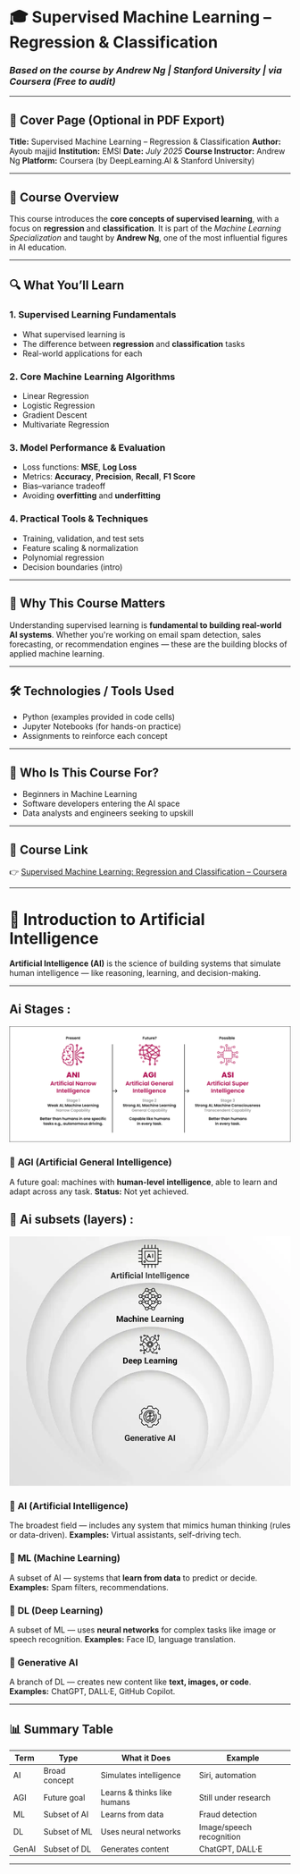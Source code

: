 # 🎓 Supervised Machine Learning – Regression & Classification

### *Based on the course by Andrew Ng | Stanford University | via Coursera (Free to audit)*

---

## 🧾 Cover Page (Optional in PDF Export)

**Title:** Supervised Machine Learning – Regression & Classification
**Author:** Ayoub majjid
**Institution:** EMSI
**Date:** *July 2025*
**Course Instructor:** Andrew Ng
**Platform:** Coursera (by DeepLearning.AI & Stanford University)

---

## 📘 Course Overview

This course introduces the **core concepts of supervised learning**, with a focus on **regression** and **classification**. It is part of the *Machine Learning Specialization* and taught by **Andrew Ng**, one of the most influential figures in AI education.

---

## 🔍 What You’ll Learn

### 1. Supervised Learning Fundamentals

* What supervised learning is
* The difference between **regression** and **classification** tasks
* Real-world applications for each

### 2. Core Machine Learning Algorithms

* Linear Regression
* Logistic Regression
* Gradient Descent
* Multivariate Regression

### 3. Model Performance & Evaluation

* Loss functions: **MSE**, **Log Loss**
* Metrics: **Accuracy**, **Precision**, **Recall**, **F1 Score**
* Bias–variance tradeoff
* Avoiding **overfitting** and **underfitting**

### 4. Practical Tools & Techniques

* Training, validation, and test sets
* Feature scaling & normalization
* Polynomial regression
* Decision boundaries (intro)

---

## 🧠 Why This Course Matters

Understanding supervised learning is **fundamental to building real-world AI systems**. Whether you're working on email spam detection, sales forecasting, or recommendation engines — these are the building blocks of applied machine learning.

---

## 🛠️ Technologies / Tools Used

* Python (examples provided in code cells)
* Jupyter Notebooks (for hands-on practice)
* Assignments to reinforce each concept

---

## 👤 Who Is This Course For?

* Beginners in Machine Learning
* Software developers entering the AI space
* Data analysts and engineers seeking to upskill

---

## 🔗 Course Link

👉 [Supervised Machine Learning: Regression and Classification – Coursera](https://www.coursera.org/learn/machine-learning)

---

# 🤖 Introduction to Artificial Intelligence

**Artificial Intelligence (AI)** is the science of building systems that simulate human intelligence — like reasoning, learning, and decision-making.

---

## Ai Stages :

![Ai Stages](image/res/1751887846307.png)

### 🔹 **AGI (Artificial General Intelligence)**

A future goal: machines with **human-level intelligence**, able to learn and adapt across any task.
**Status:** Not yet achieved.

## 🧠 Ai subsets (layers) :

![AI Layers](image/res/1751885378731.png)

### 🔹 **AI (Artificial Intelligence)**

The broadest field — includes any system that mimics human thinking (rules or data-driven).
**Examples:** Virtual assistants, self-driving tech.

### 🔹 **ML (Machine Learning)**

A subset of AI — systems that **learn from data** to predict or decide.
**Examples:** Spam filters, recommendations.

### 🔹 **DL (Deep Learning)**

A subset of ML — uses **neural networks** for complex tasks like image or speech recognition.
**Examples:** Face ID, language translation.

### 🔹 **Generative AI**

A branch of DL — creates new content like **text, images, or code**.
**Examples:** ChatGPT, DALL·E, GitHub Copilot.

---

## 📊 Summary Table

| Term  | Type          | What it Does                | Example                  |
| ----- | ------------- | --------------------------- | ------------------------ |
| AI    | Broad concept | Simulates intelligence      | Siri, automation         |
| AGI   | Future goal   | Learns & thinks like humans | Still under research     |
| ML    | Subset of AI  | Learns from data            | Fraud detection          |
| DL    | Subset of ML  | Uses neural networks        | Image/speech recognition |
| GenAI | Subset of DL  | Generates content           | ChatGPT, DALL·E         |

---

# 
